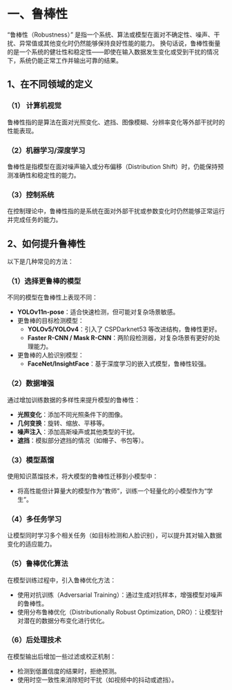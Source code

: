 # 一、鲁棒性

“鲁棒性（Robustness）” 是指一个系统、算法或模型在面对不确定性、噪声、干扰、异常值或其他变化时仍然能够保持良好性能的能力。
换句话说，鲁棒性衡量的是一个系统的健壮性和稳定性——即使在输入数据发生变化或受到干扰的情况下，系统仍能正常工作并输出可靠的结果。

## 1、在不同领域的定义

### （1） **计算机视觉**

   鲁棒性指的是算法在面对光照变化、遮挡、图像模糊、分辨率变化等外部干扰时的性能表现。

### （2）**机器学习/深度学习**

   鲁棒性是指模型在面对噪声输入或分布偏移（Distribution Shift）时，仍能保持预测准确性和稳定性的能力。

### （3）**控制系统**

   在控制理论中，鲁棒性指的是系统在面对外部干扰或参数变化时仍然能够正常运行并完成任务的能力。

## 2、如何提升鲁棒性

以下是几种常见的方法：

### （1）**选择更鲁棒的模型**

不同的模型在鲁棒性上表现不同：

- **YOLOv11n-pose**：适合快速检测，但可能对复杂场景敏感。
- 更鲁棒的目标检测模型：
  - **YOLOv5/YOLOv4**：引入了 CSPDarknet53 等改进结构，鲁棒性更好。
  - **Faster R-CNN / Mask R-CNN**：两阶段检测器，对复杂场景有更好的处理能力。
- 更鲁棒的人脸识别模型：
  - **FaceNet/InsightFace**：基于深度学习的嵌入式模型，鲁棒性较强。

### （2）**数据增强**

通过增加训练数据的多样性来提升模型的鲁棒性：

- **光照变化**：添加不同光照条件下的图像。
- **几何变换**：旋转、缩放、平移等。
- **噪声注入**：添加高斯噪声或其他类型的干扰。
- **遮挡**：模拟部分遮挡的情况（如帽子、书包等）。

### （3）**模型蒸馏**

使用知识蒸馏技术，将大模型的鲁棒性迁移到小模型中：

- 将高性能但计算量大的模型作为“教师”，训练一个轻量化的小模型作为“学生”。

### （4）**多任务学习**

让模型同时学习多个相关任务（如目标检测和人脸识别），可以提升其对输入数据变化的适应能力。

### （5）**鲁棒优化算法**

在模型训练过程中，引入鲁棒优化方法：

- 使用对抗训练（Adversarial Training）：通过生成对抗样本，增强模型对噪声的鲁棒性。
- 使用分布鲁棒优化（Distributionally Robust Optimization, DRO）：让模型针对潜在的数据分布变化进行优化。

### （6）**后处理技术**

在模型输出后增加一些过滤或校正机制：

- 检测到低置信度的结果时，拒绝预测。
- 使用时空一致性来消除短时干扰（如视频中的抖动或遮挡）。
